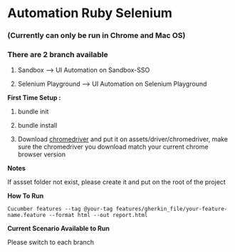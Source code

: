 # Automation Ruby Selenium

### (Currently can only be run in Chrome and Mac OS)

### There are 2 branch available

1. Sandbox --> UI Automation on Sandbox-SSO

2. Selenium Playground --> UI Automation on Selenium Playground

**First Time Setup :**<br>

1. bundle init

2. bundle install

3. Download [chromedriver](https://chromedriver.chromium.org/) and put it on assets/driver/chromedriver, make sure the chromedriver you download match your current chrome browser version

**Notes**<br>

If assset folder not exist, please create it and put on the root of the project

**How To Run**<br>

    Cucumber features --tag @your-tag features/gherkin_file/your-feature-name.feature --format html --out report.html

**Current Scenario Available to Run**<br>

Please switch to each branch

